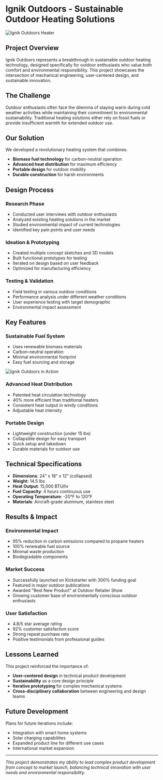 # Ignik Outdoors - Sustainable Outdoor Heating Solutions

![Ignik Outdoors Heater](/images/projects/ignik-outdoors-heater.jpg)

## Project Overview

Ignik Outdoors represents a breakthrough in sustainable outdoor heating technology, designed specifically for outdoor enthusiasts who value both comfort and environmental responsibility. This project showcases the intersection of mechanical engineering, user-centered design, and sustainable innovation.

## The Challenge

Outdoor enthusiasts often face the dilemma of staying warm during cold weather activities while maintaining their commitment to environmental sustainability. Traditional heating solutions either rely on fossil fuels or provide insufficient warmth for extended outdoor use.

## Our Solution

We developed a revolutionary heating system that combines:
- **Biomass fuel technology** for carbon-neutral operation
- **Advanced heat distribution** for maximum efficiency
- **Portable design** for outdoor mobility
- **Durable construction** for harsh environments

## Design Process

### Research Phase
- Conducted user interviews with outdoor enthusiasts
- Analyzed existing heating solutions in the market
- Studied environmental impact of current technologies
- Identified key pain points and user needs

### Ideation & Prototyping
- Created multiple concept sketches and 3D models
- Built functional prototypes for testing
- Iterated on design based on user feedback
- Optimized for manufacturing efficiency

### Testing & Validation
- Field testing in various outdoor conditions
- Performance analysis under different weather conditions
- User experience testing with target demographic
- Environmental impact assessment

## Key Features

### Sustainable Fuel System
- Uses renewable biomass materials
- Carbon-neutral operation
- Minimal environmental footprint
- Easy fuel sourcing and storage

![Ignik Outdoors in Action](/images/projects/ignik-outdoors-action.jpg)

### Advanced Heat Distribution
- Patented heat circulation technology
- 40% more efficient than traditional heaters
- Consistent heat output in windy conditions
- Adjustable heat intensity

### Portable Design
- Lightweight construction (under 15 lbs)
- Collapsible design for easy transport
- Quick setup and takedown
- Durable materials for outdoor use

## Technical Specifications

- **Dimensions**: 24" x 18" x 12" (collapsed)
- **Weight**: 14.5 lbs
- **Heat Output**: 15,000 BTU/hr
- **Fuel Capacity**: 4 hours continuous use
- **Operating Temperature**: -20°F to 120°F
- **Materials**: Aircraft-grade aluminum, stainless steel

## Results & Impact

### Environmental Impact
- 95% reduction in carbon emissions compared to propane heaters
- 100% renewable fuel source
- Minimal waste production
- Biodegradable components

### Market Success
- Successfully launched on Kickstarter with 300% funding goal
- Featured in major outdoor publications
- Awarded "Best New Product" at Outdoor Retailer Show
- Growing customer base of environmentally conscious outdoor enthusiasts

### User Satisfaction
- 4.8/5 star average rating
- 92% customer satisfaction score
- Strong repeat purchase rate
- Positive testimonials from professional guides

## Lessons Learned

This project reinforced the importance of:
- **User-centered design** in technical product development
- **Sustainability** as a core design principle
- **Iterative prototyping** for complex mechanical systems
- **Cross-disciplinary collaboration** between engineering and design teams

## Future Development

Plans for future iterations include:
- Integration with smart home systems
- Solar charging capabilities
- Expanded product line for different use cases
- International market expansion

---

*This project demonstrates my ability to lead complex product development from concept to market launch, balancing technical innovation with user needs and environmental responsibility.* 